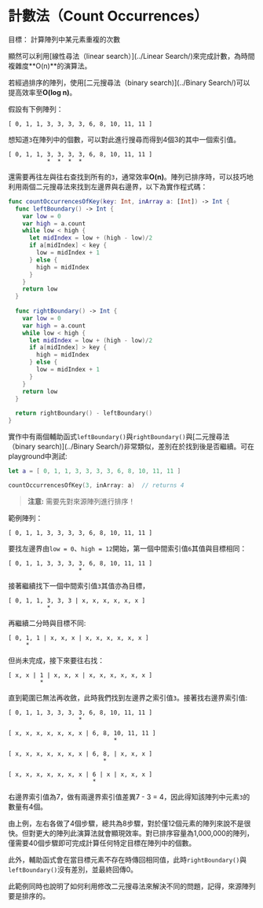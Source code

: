 # 計數法（Count Occurrences）

目標： 計算陣列中某元素重複的次數

顯然可以利用[線性尋法（linear search）](../Linear Search/)來完成計數，為時間複雜度**O(n)**的演算法。

若經過排序的陣列，使用[二元搜尋法（binary search)](../Binary Search/)可以提高效率至**O(log n)**。 

假設有下例陣列：

	[ 0, 1, 1, 3, 3, 3, 3, 6, 8, 10, 11, 11 ]

想知道`3`在陣列中的個數，可以對此進行搜尋而得到4個3的其中一個索引值。

	[ 0, 1, 1, 3, 3, 3, 3, 6, 8, 10, 11, 11 ]
	           *  *  *  *

還需要再往左與往右查找到所有的`3`，通常效率**O(n)**。陣列已排序時，可以技巧地利用兩個二元搜尋法來找到左邊界與右邊界，以下為實作程式碼：

```swift
func countOccurrencesOfKey(key: Int, inArray a: [Int]) -> Int {
  func leftBoundary() -> Int {
    var low = 0
    var high = a.count
    while low < high {
      let midIndex = low + (high - low)/2
      if a[midIndex] < key {
        low = midIndex + 1
      } else {
        high = midIndex
      }
    }
    return low
  }
  
  func rightBoundary() -> Int {
    var low = 0
    var high = a.count
    while low < high {
      let midIndex = low + (high - low)/2
      if a[midIndex] > key {
        high = midIndex
      } else {
        low = midIndex + 1
      }
    }
    return low
  }
  
  return rightBoundary() - leftBoundary()
}
```

實作中有兩個輔助函式`leftBoundary()`與`rightBoundary()`與[二元搜尋法（binary search)](../Binary Search/)非常類似，差別在於找到後是否繼續。可在playground中測試:

```swift
let a = [ 0, 1, 1, 3, 3, 3, 3, 6, 8, 10, 11, 11 ]

countOccurrencesOfKey(3, inArray: a)  // returns 4
```

> **注意:** 需要先對來源陣列進行排序！

範例陣列：

	[ 0, 1, 1, 3, 3, 3, 3, 6, 8, 10, 11, 11 ]

要找左邊界由`low = 0`、`high = 12`開始，第一個中間索引值`6`其值與目標相同：

	[ 0, 1, 1, 3, 3, 3, 3, 6, 8, 10, 11, 11 ]
	                    *

接著繼續找下一個中間索引值`3`其值亦為目標，

	[ 0, 1, 1, 3, 3, 3 | x, x, x, x, x, x ]
	           *

再繼續二分時與目標不同:

	[ 0, 1, 1 | x, x, x | x, x, x, x, x, x ]
	     *

但尚未完成，接下來要往右找：

	[ x, x | 1 | x, x, x | x, x, x, x, x, x ]
	         *

直到範圍已無法再收斂，此時我們找到左邊界之索引值`3`。接著找右邊界索引值:

	[ 0, 1, 1, 3, 3, 3, 3, 6, 8, 10, 11, 11 ]
	                    *

	[ x, x, x, x, x, x, x | 6, 8, 10, 11, 11 ]
	                              *

	[ x, x, x, x, x, x, x | 6, 8, | x, x, x ]
	                           *

	[ x, x, x, x, x, x, x | 6 | x | x, x, x ]
	                        *

右邊界索引值為7，做有兩邊界索引值差異7 - 3 = 4，因此得知該陣列中元素`3`的數量有4個。

由上例，左右各做了4個步驟，總共為8步驟，對於僅12個元素的陣列來說不是很快。但對更大的陣列此演算法就會顯現效率。對已排序容量為1,000,000的陣列，僅需要40個步驟即可完成計算任何特定目標在陣列中的個數。

此外，輔助函式會在當目標元素不存在時傳回相同值，此時`rightBoundary()`與`leftBoundary()`沒有差別，並最終回傳0。

此範例同時也說明了如何利用修改二元搜尋法來解決不同的問題，記得，來源陣列要是排序的。

